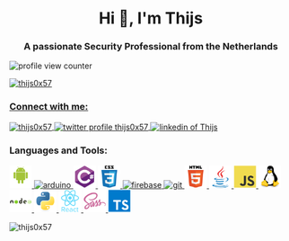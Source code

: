 <h1 align="center">Hi 👋, I'm Thijs</h1>
<h3 align="center">A passionate Security Professional from the Netherlands</h3>
<p align="left"> <img src="https://komarev.com/ghpvc/?username=thijs0x57&label=Profile%20views&color=0e75b6&style=flat" alt="profile view counter" />
<p align="left">
    <a href="https://twitter.com/thijs0x57" target="blank"><img src="https://img.shields.io/twitter/follow/thijs0x57?logo=twitter&style=for-the-badge" alt="thijs0x57" />
</p>

<h3 align="left">Connect with me:</h3>
<p align="left">
    <a href="https://dev.to/thijs0x57" target="blank"><img align="center" src="https://cdn.jsdelivr.net/npm/simple-icons@3.0.1/icons/dev-dot-to.svg" alt="thijs0x57" height="30" width="40" />
    </a>
    <a href="https://twitter.com/thijs0x57" target="blank">
        <img align="center" src="https://simpleicons.org/icons/twitter.svg" alt="twitter profile thijs0x57" height="30" width="40" />
    </a>
    <a href="https://linkedin.com/in/thijs-wijnen" target="blank">
        <img align="center" src="https://simpleicons.org/icons/linkedin.svg" alt="linkedin of Thijs" height="30" width="40" />
    </a>
</p>

<h3 align="left">Languages and Tools:</h3>
<p align="left">
    <a href="https://developer.android.com" target="_blank">
        <img src="https://raw.githubusercontent.com/devicons/devicon/master/icons/android/android-original-wordmark.svg" alt="android" width="40" height="40" /> </a>
    <a href="https://www.arduino.cc/" target="_blank">
        <img src="https://cdn.worldvectorlogo.com/logos/arduino-1.svg" alt="arduino" width="40" height="40" /> </a>
    <a href="https://www.w3schools.com/cs/" target="_blank">
        <img src="https://raw.githubusercontent.com/devicons/devicon/master/icons/csharp/csharp-original.svg" alt="csharp" width="40" height="40" /> </a>
    <a href="https://www.w3schools.com/css/" target="_blank">
        <img src="https://raw.githubusercontent.com/devicons/devicon/master/icons/css3/css3-original-wordmark.svg" alt="css3" width="40" height="40" /> </a>
    <a href="https://firebase.google.com/" target="_blank">
        <img src="https://www.vectorlogo.zone/logos/firebase/firebase-icon.svg" alt="firebase" width="40" height="40" /> </a>
    <a href="https://git-scm.com/" target="_blank">
        <img src="https://www.vectorlogo.zone/logos/git-scm/git-scm-icon.svg" alt="git" width="40" height="40" /> </a>
    <a href="https://www.w3.org/html/" target="_blank">
        <img src="https://raw.githubusercontent.com/devicons/devicon/master/icons/html5/html5-original-wordmark.svg" alt="html5" width="40" height="40" /> </a>
    <a href="https://www.java.com" target="_blank">
        <img src="https://raw.githubusercontent.com/devicons/devicon/master/icons/java/java-original.svg" alt="java" width="40" height="40" /> </a>
    <a href="https://developer.mozilla.org/en-US/docs/Web/JavaScript" target="_blank">
        <img src="https://raw.githubusercontent.com/devicons/devicon/master/icons/javascript/javascript-original.svg" alt="javascript" width="40" height="40" /> </a>
    <a href="https://www.linux.org/" target="_blank">
        <img src="https://raw.githubusercontent.com/devicons/devicon/master/icons/linux/linux-original.svg" alt="linux" width="40" height="40" /> </a>
    <a href="https://nodejs.org" target="_blank">
        <img src="https://raw.githubusercontent.com/devicons/devicon/master/icons/nodejs/nodejs-original-wordmark.svg" alt="nodejs" width="40" height="40" /> </a>
    <a href="https://www.python.org" target="_blank">
        <img src="https://raw.githubusercontent.com/devicons/devicon/master/icons/python/python-original.svg" alt="python" width="40" height="40" /> </a>
    <a href="https://reactjs.org/" target="_blank">
        <img src="https://raw.githubusercontent.com/devicons/devicon/master/icons/react/react-original-wordmark.svg" alt="react" width="40" height="40" /> </a>
    <a href="https://sass-lang.com" target="_blank">
        <img src="https://raw.githubusercontent.com/devicons/devicon/master/icons/sass/sass-original.svg" alt="sass" width="40" height="40" /> </a>
    <a href="https://www.typescriptlang.org/" target="_blank">
        <img src="https://raw.githubusercontent.com/devicons/devicon/master/icons/typescript/typescript-original.svg" alt="typescript" width="40" height="40" /> </a>
</p>

<p><img align="center" src="https://github-readme-stats.vercel.app/api/top-langs?username=thijs0x57&show_icons=true&locale=en&layout=compact" alt="thijs0x57" />
</p>

<!--
![LinkedIn_URL](https://img.shields.io/badge/LinkedIn-0A66C2?style=for-the-badge&logo=LinkedIn&logoColor=white&url=https%3A%2F%2Fwww.linkedin.com%2Fin%2Fthijs-wijnen)
![Twitter URL](https://img.shields.io/twitter/url?label=My%20Twitter&style=social&url=https%3A%2F%2Ftwitter.com%2FThijs0x57)
<p>&nbsp;<img align="center" src="https://github-readme-stats.vercel.app/api?username=thijs0x57&show_icons=true&locale=en" alt="thijs0x57" /></p>
-->
